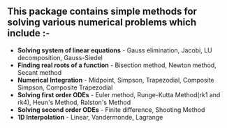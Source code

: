 ## This package contains simple methods for solving various numerical problems which include :-
* **Solving system of linear equations** - Gauss elimination, Jacobi, LU decomposition, Gauss-Siedel
* **Finding real roots of a function** - Bisection method, Newton method, Secant method
* **Numerical Integration** - Midpoint, Simpson, Trapezodial, Composite Simpson, Composite Trapezodial
* **Solving first order ODEs** - Euler method, Runge-Kutta Method(rk1 and rk4), Heun's Method, Ralston's Method
* **Solving second order ODEs** - Finite difference, Shooting Method
* **1D Interpolation** - Linear, Vandermonde, Lagrange
